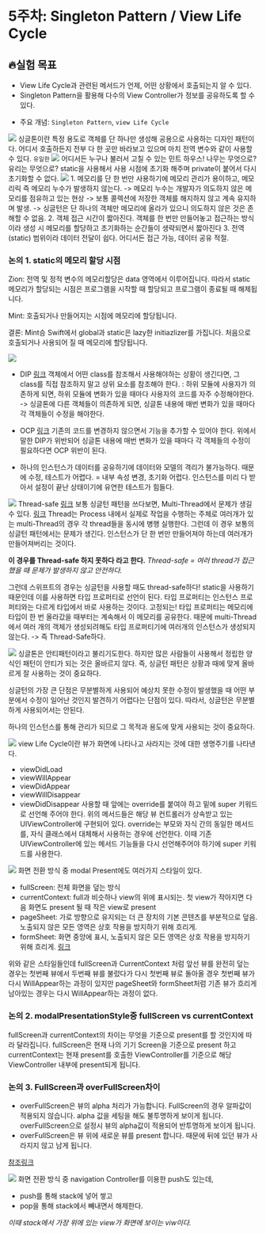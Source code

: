 # 5주차: Singleton Pattern / View Life Cycle
## 🔥실험 목표
    
- View Life Cycle과 관련된 메서드가 언제, 어떤 상황에서 호출되는지 알 수 있다.
- Singleton Pattern을 활용해 다수의 View Controller가 정보를 공유하도록 할 수 있다.
* 주요 개념: `Singleton Pattern`, `view Life Cycle`
 
![](https://hackmd.io/_uploads/r1vXiJkL3.png)
    싱글톤이란 특정 용도로 객체를 단 하나만 생성해 공용으로 사용하는 디자인 패턴이다.
    어디서 호출하든지 전부 다 한 곳만 바라보고 있으며 마치 전역 변수와 같이 사용할 수 있다. 
    `유일한`
![](https://hackmd.io/_uploads/By0ViJyL2.png)
    어디서든 누구나 불러서 고칠 수 있는 민트 하우스! 나무는 무엇으로? 유리는 무엇으로?
    static을 사용해서 사용 시점에 초기화 해주며 private이 붙어서 다시 초기화할 수 없다.
![](https://hackmd.io/_uploads/rJ0rjk1Ih.png)
    1. 메모리를 단 한 번만 사용하기에 메모리 관리가 용이하고, 메모리릭 즉 메모리 누수가 발생하지 않는다. 
    -> 메모리 누수는 개발자가 의도하지 않은 메모리를 점유하고 있는 현상
    -> 보통 콜렉션에 저장한 객체를 해지하지 않고 계속 유지하며 발생.
    -> 싱글턴은 단 하나의 객체만 메모리에 올라가 있으니 의도하지 않은 것은 존해할 수 없음.
    2. 객체 접근 시간이 짧아진다. 
    객체를 한 번만 만들어놓고 접근하는 방식이라 생성 시 메모리를 할당하고 초기화하는 순간들이 생략되면서 짧아진다
    3. 전역(static) 범위이라 데이터 전달이 쉽다.
    어디서든 접근 가능, 데이터 공유 적절.
    
### 논의 1. static의 메모리 할당 시점
    
Zion: 전역 및 정적 변수의 메모리할당은 data 영역에서 이루어집니다. 따라서 static 메모리가 할당되는 시점은 프로그램을 시작할 때 할당되고 프로그램이 종료될 때 해제됩니다.
    
Mint: 호출되거나 만들어지는 시점에 메모리에 할당됩니다.
    
결론: Mint승
Swift에서 global과 static은 lazy한 initiazlizer를 가집니다. 처음으로 호출되거나 사용되어 질 때 메모리에 할당됩니다.

![](https://hackmd.io/_uploads/H1o8jJkL2.png)
- DIP [링크](https://inpa.tistory.com/entry/OOP-%F0%9F%92%A0-%EC%95%84%EC%A3%BC-%EC%89%BD%EA%B2%8C-%EC%9D%B4%ED%95%B4%ED%95%98%EB%8A%94-DIP-%EC%9D%98%EC%A1%B4-%EC%97%AD%EC%A0%84-%EC%9B%90%EC%B9%99)
    객체에서 어떤 class를 참조해서 사용해야하는 상황이 생긴다면, 그 class를 직접 참조하지 말고 상위 요소를 참조해야 한다.
    : 하위 모듈에 사용자가 의존하게 되면, 하위 모듈에 변화가 있을 때마다 사용자의 코드를 자주 수정해야한다.
    -> 싱글톤에 다른 객체들이 의존하게 되면, 싱글톤 내용에 매번 변화가 있을 때마다 각 객체들이 수정을 해야한다. 

- OCP [링크](https://nesoy.github.io/articles/2018-01/OCP)
    기존의 코드를 변경하지 않으면서 기능을 추가할 수 있어야 한다.
    위에서 말한 DIP가 위반되어 싱글톤 내용에 매번 변화가 있을 때마다 각 객체들의 수정이 필요하다면 OCP 위반이 된다. 
      
- 하나의 인스턴스가 데이터를 공유하기에 데이터와 모델의 격리가 불가능하다.
    때문에 수정, 테스트가 어렵다. = 내부 속성 변경, 초기화 어렵다.
    인스턴스를 미리 다 받아서 설정이 끝난 상태이기에 유연한 테스트가 힘들다.

![](https://hackmd.io/_uploads/BkCws1kUh.png)
Thread-safe [링크](https://80000coding.oopy.io/e9007ef5-e020-4a0f-84d2-129e4b5d3c6f)
보통 싱글턴 패턴을 쓰다보면, Multi-Thread에서 문제가 생길 수 있다. [링크](https://velog.io/@hkh1213/%EB%A9%80%ED%8B%B0%EC%8A%A4%EB%A0%88%EB%94%A9%EC%9D%98-%EC%9E%A5%EC%A0%90-%EB%8B%A8%EC%A0%90) Thread는 Process 내에서 실제로 작업을 수행하는 주체로 여러개가 있는 multi-Thread의 경우 각 thread들을 동시에 병행 실행한다. 그런데 이 경우 보통의 싱글턴 패턴에서는 문제가 생긴다. 인스턴스가 단 한 번만 만들어져야 하는데 여러개가 만들어져버리는 것이다. 
    
**이 경우를 Thread-safe 하지 못하다 라고 한다.**
_Thread-safe = 여러 thread가 접근했을 때 문제가 발생하지 않고 안전하다._

그런데 스위프트의 경우는 싱글턴을 사용할 때도 thread-safe하다!
static을 사용하기 때문인데 이를 사용하면 타입 프로퍼티로 선언이 된다. 
타입 프로퍼티는 인스턴스 프로퍼티와는 다르게 타입에서 바로 사용하는 것이다. 고정되는!
타입 프로퍼티는 메모리에 타입이 한 번 올라갔을 때부터는 계속해서 이 메모리를 공유한다. 
때문에 multi-Thread에서 여러 개의 객체가 생성되려해도 타입 프로퍼티기에 여러개의 인스턴스가 생성되지 않는다.
-> 즉 Thread-Safe하다.

![](https://hackmd.io/_uploads/BkEIZgkI2.png)
싱글톤은 안티패턴이라고 불리기도한다.
하지만 많은 사람들이 사용해서 정립한 양식인 패턴이 안티가 되는 것은 올바르지 않다.
즉, 싱글턴 패턴은 상황과 때에 맞게 올바르게 잘 사용하는 것이 중요하다.

싱글턴의 가장 큰 단점은 무분별하게 사용되어 예상치 못한 수정이 발생했을 때 어떤 부분에서 수정이 일어난 것인지 발견하기 어렵다는 단점이 있다.
따라서, 싱글턴은 무분별하게 사용되어서는 안된다.

하나의 인스턴스를 통해 관리가 되므로 그 목적과 용도에 맞게 사용되는 것이 중요하다.

![](https://hackmd.io/_uploads/HkrKoy1Uh.png)
view Life Cycle이란 뷰가 화면에 나타나고 사라지는 것에 대한 생명주기를 나타낸다. 
- viewDidLoad
- viewWillAppear
- viewDidAppear
- viewWillDisappear
- viewDidDisappear
사용할 때 앞에는 override를 붙여야 하고 밑에 super 키워드로 선언해 주어야 한다. 위의 메서드들은 해당 뷰 컨트롤러가 상속받고 있는 UIViewController에 구현되어 있다. override는 부모와 자식 간의 동일한 메서드를, 자식 클래스에서 대체해서 사용하는 경우에 선언한다. 이때 기존 UIViewController에 있는 메서드 기능들을 다시 선언해주어야 하기에 super 키워드를 사용한다. 

![](https://hackmd.io/_uploads/B1WcoykI3.png)
화면 전환 방식 중 modal Present에도 여러가지 스타일이 있다. 
- fullScreen: 전체 화면을 덮는 방식
- currentContext: full과 비슷하나 view의 위에 표시되는. 첫 view가 작아지면 다음 화면도 present 될 때 작은 view로 present
- pageSheet: 가로 방향으로 유지되는 더 큰 장치의 기본 콘텐츠를 부분적으로 덮음. 노출되지 않은 모든 영역은 상호 작용을 방지하기 위해 흐리게.
- formSheet: 화면 중앙에 표시, 노출되지 않은 모든 영역은 상호 작용을 방지하기 위해 흐리게. [링크](https://stackoverflow.com/questions/38584411/ios-page-sheet-form-sheet)

위와 같은 스타일들인데 fullScreen과 CurrentContext 처럼 앞선 뷰를 완전히 덮는 경우는 첫번째 뷰에서 두번째 뷰를 불렀다가 다시 첫번째 뷰로 돌아올 경우 첫번째 뷰가 다시 WillAppear하는 과정이 있지만 pageSheet와 formSheet처럼 기존 뷰가 흐리게 남아있는 경우는 다시 WillAppear하는 과정이 없다. 

### 논의 2. modalPresentationStyle중 fullScreen vs currentContext

fullScreen과 currentContext의 차이는 무엇을 기준으로 present를 할 것인지에 따라 달라집니다. fullScreen은 현재 나의 기기 Screen을 기준으로 present 하고 currentContext는 현재 present를 호출한 ViewController를 기준으로 해당 ViewController 내부에 present되게 됩니다. 

### 논의 3. FullScreen과 overFullScreen차이

- overFullScreen은 뷰의 alpha 처리가 가능합니다. FullScreen의 경우 알파값이 적용되지 않습니다. alpha 값을 세팅을 해도 불투명하게 보이게 됩니다. overFullScreen으로 설정시 뷰의 alpha값이 적용되어 반투명하게 보이게 됩니다.
- overFullScreen은 뷰 위에 새로운 뷰를 present 합니다. 때문에 뒤에 있던 뷰가 사라지지 않고 남게 됩니다.


[참조링크](https://magi82.github.io/ios-modal-presentation-style-01/)


![](https://hackmd.io/_uploads/SJTqikJL3.png)
화면 전환 방식 중 navigation Controller를 이용한 push도 있는데, 
- push를 통해 stack에 넣어 쌓고
- pop을 통해 stack에서 빼내면서 해제한다.

_이때 stack에서 가장 위에 있는 view가 화면에 보이는 viw이다._
